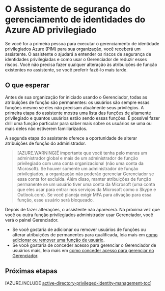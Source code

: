 <properties
   pageTitle="O Assistente de segurança do gerenciamento de identidades do Azure AD privilegiado"
   description="Na primeira vez que você usa a extensão do Azure Active Directory privilegiados gerenciamento de identidades, você receberá um Assistente de segurança. Este artigo descreve as etapas para usar o assistente."
   services="active-directory"
   documentationCenter=""
   authors="kgremban"
   manager="femila"
   editor=""/>

<tags
   ms.service="active-directory"
   ms.devlang="na"
   ms.topic="article"
   ms.tgt_pltfrm="na"
   ms.workload="identity"
   ms.date="07/01/2016"
   ms.author="kgremban"/>

# <a name="the-azure-ad-privileged-identity-management-security-wizard"></a>O Assistente de segurança do gerenciamento de identidades do Azure AD privilegiado

Se você for a primeira pessoa para executar o gerenciamento de identidade privilegiados Azure (PIM) para sua organização, você receberá um assistente. O assistente o ajudará a entender os riscos de segurança de identidades privilegiadas e como usar o Gerenciador de reduzir esses riscos. Você não precisa fazer qualquer alteração às atribuições de função existentes no assistente, se você preferir fazê-lo mais tarde.

## <a name="what-to-expect"></a>O que esperar

Antes de sua organização for iniciado usando o Gerenciador, todas as atribuições de função são permanentes: os usuários são sempre essas funções mesmo se eles não precisam atualmente seus privilégios.  A primeira etapa do assistente mostra uma lista das funções de altamente privilegiado e quantos usuários estão sendo essas funções. É possível fazer drill uma função particular para saber mais sobre os usuários se uma ou mais deles não estiverem familiarizados.

A segunda etapa do assistente oferece a oportunidade de alterar atribuições de função do administrador.  

> [AZURE.WARNING]É importante que você tenha pelo menos um administrador global e mais de um administrador de função privilegiado com uma conta organizacional (não uma conta da Microsoft). Se houver somente um administrador de função privilegiados, a organização não poderão gerenciar Gerenciador se essa conta for excluída.
> Além disso, manter atribuições de função permanente se um usuário tiver uma conta da Microsoft (uma conta que eles usar para entrar nos serviços da Microsoft como o Skype e Outlook.com). Se você planeja exigir MFA para ativação para essa função, esse usuário será bloqueado.


Depois de fazer alterações, o assistente não aparecerá. Na próxima vez que você ou outra função privilegiados administrador usar Gerenciador, você verá o painel Gerenciador.  

- Se você gostaria de adicionar ou remover usuários de funções ou alterar atribuições de permanentes para qualificada, leia mais em [como adicionar ou remover uma função de usuário](active-directory-privileged-identity-management-how-to-add-role-to-user.md).
- Se você gostaria de conceder acesso para gerenciar o Gerenciador de usuários mais, leia mais em [como conceder acesso para gerenciar no Gerenciador](active-directory-privileged-identity-management-how-to-give-access-to-pim.md).



## <a name="next-steps"></a>Próximas etapas
[AZURE.INCLUDE [active-directory-privileged-identity-management-toc](../../includes/active-directory-privileged-identity-management-toc.md)]
